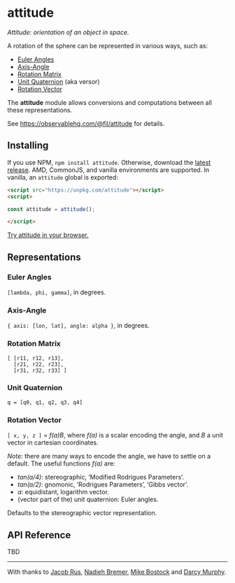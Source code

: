# attitude

_Attitude: orientation of an object in space._

A rotation of the sphere can be represented in various ways, such as:

- [Euler Angles](#euler-angles)
- [Axis-Angle](#axis-angle)
- [Rotation Matrix](#rotation-matrix)
- [Unit Quaternion](#unit-quaternion) (aka versor)
- [Rotation Vector](#rotation-vector)

The **attitude** module allows conversions and computations between all these representations.

See https://observablehq.com/@fil/attitude for details.


## Installing

If you use NPM, `npm install attitude`. Otherwise, download the [latest release](https://github.com/Fil/attitude/releases/latest). AMD, CommonJS, and vanilla environments are supported. In vanilla, an `attitude` global is exported:

```html
<script src="https://unpkg.com/attitude"></script>
<script>

const attitude = attitude();

</script>
```

[Try attitude in your browser.](https://observablehq.com/collection/@fil/attitude)


## Representations


### Euler Angles

`[lambda, phi, gamma]`, in degrees.

### Axis-Angle

`{ axis: [lon, lat], angle: alpha }`, in degrees.

### Rotation Matrix

~~~{js}
[ [r11, r12, r13],
  [r21, r22, r23],
  [r31, r32, r33] ]
~~~

### Unit Quaternion

`q = [q0, q1, q2, q3, q4]`

### Rotation Vector

`[ x, y, z ]` = *f(a)B*, where *f(a)* is a scalar encoding the angle, and *B* a unit vector in cartesian coordinates.

*Note:* there are many ways to encode the angle, we have to settle on a default. The useful functions *f(a)* are:
- *tan(a/4)*: stereographic, ‘Modified Rodrigues Parameters’.
- *tan(a/2)*: gnomonic, ‘Rodrigues Parameters’, ‘Gibbs vector’.
- *a*: equidistant, logarithm vector.
- (vector part of the) unit quaternion: Euler angles.

Defaults to the stereographic vector representation.


## API Reference

TBD




---

With thanks to [Jacob Rus](https://observablehq.com/@jrus), [Nadieh Bremer](https://www.visualcinnamon.com), [Mike Bostock](https://bost.ocks.org/mike/) and [Darcy Murphy](https://github.com/mrDarcyMurphy).

